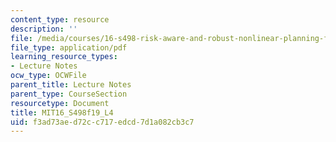 ```yaml
---
content_type: resource
description: ''
file: /media/courses/16-s498-risk-aware-and-robust-nonlinear-planning-fall-2019/f3ad73aed72cc717edcd7d1a082cb3c7_MIT16_S498f19_L4.pdf
file_type: application/pdf
learning_resource_types:
- Lecture Notes
ocw_type: OCWFile
parent_title: Lecture Notes
parent_type: CourseSection
resourcetype: Document
title: MIT16_S498f19_L4
uid: f3ad73ae-d72c-c717-edcd-7d1a082cb3c7
---
```

